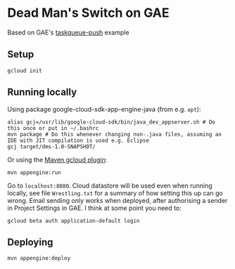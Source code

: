 # Dead Man's Switch on GAE

Based on GAE's [taskqueue-push](https://github.com/GoogleCloudPlatform/java-docs-samples/tree/master/appengine-java8/taskqueues-push) example

## Setup

    gcloud init

## Running locally
Using package google-cloud-sdk-app-engine-java (from e.g. `apt`):

    alias gcj=/usr/lib/google-cloud-sdk/bin/java_dev_appserver.sh # Do this once or put in ~/.bashrc
    mvn package # Do this whenever changing non-.java files, assuming an IDE with JIT compilation is used e.g. Eclipse
    gcj target/dms-1.0-SNAPSHOT/

Or using the
[Maven gcloud plugin](https://cloud.google.com/appengine/docs/java/tools/using-maven):

    mvn appengine:run

Go to `localhost:8080`. Cloud datastore will be used even when running locally, see file `Wrestling.txt` for a summary of how setting this up can go wrong. Email sending only works when deployed, after authorising a sender in Project Settings in GAE. I think at some point you need to:

    gcloud beta auth application-default login

## Deploying

    mvn appengine:deploy

